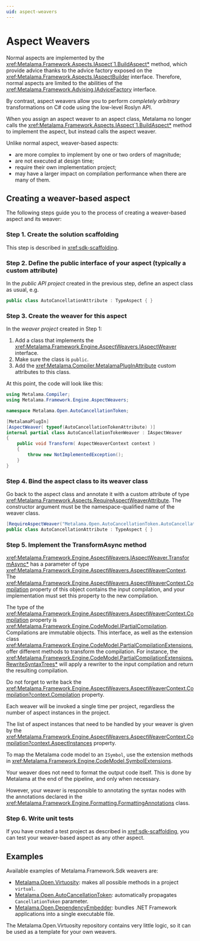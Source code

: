 ```yaml
---
uid: aspect-weavers
---
```


# Aspect Weavers

Normal aspects are implemented by the <xref:Metalama.Framework.Aspects.IAspect`1.BuildAspect*> method, which provide advice thanks to the advice factory exposed on the <xref:Metalama.Framework.Aspects.IAspectBuilder> interface. Therefore, normal aspects are limited to the abilities of the <xref:Metalama.Framework.Advising.IAdviceFactory> interface.

By contrast, aspect weavers allow you to perform _completely arbitrary_ transformations on  C# code using the low-level Roslyn API.

When you assign an aspect weaver to an aspect class, Metalama no longer calls the <xref:Metalama.Framework.Aspects.IAspect`1.BuildAspect*> method to implement the aspect, but instead calls the aspect weaver.

Unlike normal aspect, weaver-based aspects:

* are more complex to implement by one or two orders of magnitude;
* are not executed at design time;
* require their own implementation project;
* may have a larger impact on compilation performance when there are many of them.

## Creating a weaver-based aspect

The following steps guide you to the process of creating a weaver-based aspect and its weaver:

### Step 1. Create the solution scaffolding 

This step is described in <xref:sdk-scaffolding>.

### Step 2. Define the public interface of your aspect (typically a custom attribute)

In the _public API project_ created in the previous step, define an aspect class as usual, e.g.

```cs
public class AutoCancellationAttribute : TypeAspect { }
```

### Step 3. Create the weaver for this aspect

In the _weaver project_ created in Step 1:

1. Add a class that implements the <xref:Metalama.Framework.Engine.AspectWeavers.IAspectWeaver> interface. 
2. Make sure the class is `public`.
3. Add the <xref:Metalama.Compiler.MetalamaPlugInAttribute> custom attributes to this class.


At this point, the code will look like this:

```cs
using Metalama.Compiler;
using Metalama.Framework.Engine.AspectWeavers;

namespace Metalama.Open.AutoCancellationToken;

[MetalamaPlugIn]
[AspectWeaver( typeof(AutoCancellationTokenAttribute) )]
internal partial class AutoCancellationTokenWeaver : IAspectWeaver
{
    public void Transform( AspectWeaverContext context )
    {
        throw new NotImplementedException();
    }
}
```

### Step 4. Bind the aspect class to its weaver class

Go back to the aspect class and annotate it with a custom attribute of type <xref:Metalama.Framework.Aspects.RequireAspectWeaverAttribute>. The constructor argument must be the namespace-qualified name of the weaver class.


```cs
[RequireAspectWeaver("Metalama.Open.AutoCancellationToken.AutoCancellationTokenWeaver")]
public class AutoCancellationAttribute : TypeAspect { }
```

### Step 5. Implement the TransformAsync method

<xref:Metalama.Framework.Engine.AspectWeavers.IAspectWeaver.TransformAsync*> has a parameter of type <xref:Metalama.Framework.Engine.AspectWeavers.AspectWeaverContext>. The <xref:Metalama.Framework.Engine.AspectWeavers.AspectWeaverContext.Compilation> property of this object contains the input compilation, and your implementation must set this property to the new compilation.

The type of the <xref:Metalama.Framework.Engine.AspectWeavers.AspectWeaverContext.Compilation> property is <xref:Metalama.Framework.Engine.CodeModel.IPartialCompilation>. Compilations are immutable objects. This interface, as well as the extension class <xref:Metalama.Framework.Engine.CodeModel.PartialCompilationExtensions>, offer different methods to transform the compilation. For instance, the <xref:Metalama.Framework.Engine.CodeModel.PartialCompilationExtensions.RewriteSyntaxTrees*> will apply a rewriter to the input compilation and return the resulting compilation.

Do not forget to write back the <xref:Metalama.Framework.Engine.AspectWeavers.AspectWeaverContext.Compilation?context.Compilation> property.

Each weaver will be invoked a single time per project, regardless the number of aspect instances in the project.

The list of aspect instances that need to be handled by your weaver is given by the <xref:Metalama.Framework.Engine.AspectWeavers.AspectWeaverContext.Compilation?context.AspectInstances> property.

To map the Metalama code model to an `ISymbol`, use the extension methods in <xref:Metalama.Framework.Engine.CodeModel.SymbolExtensions>.


Your weaver does not need to format the output code itself. This is done by Metalama at the end of the pipeline, and only when necessary.

However, your weaver is responsible to annotating the syntax nodes with the annotations declared in the  <xref:Metalama.Framework.Engine.Formatting.FormattingAnnotations> class.


### Step 6. Write unit tests

If you have created a test project as described in <xref:sdk-scaffolding>, you can test your weaver-based aspect as any other aspect.

## Examples

Available examples of Metalama.Framework.Sdk weavers are:

* [Metalama.Open.Virtuosity](https://github.com/postsharp/Metalama.Open.Virtuosity): makes all possible methods in a project `virtual`.
* [Metalama.Open.AutoCancellationToken](https://github.com/postsharp/Metalama.Open.AutoCancellationToken): automatically propagates `CancellationToken` parameter.
* [Metalama.Open.DependencyEmbedder](https://github.com/postsharp/Metalama.Open.DependencyEmbedder): bundles .NET Framework applications into a single executable file.

The Metalama.Open.Virtuosity repository contains very little logic, so it can be used as a template for your own weavers.
